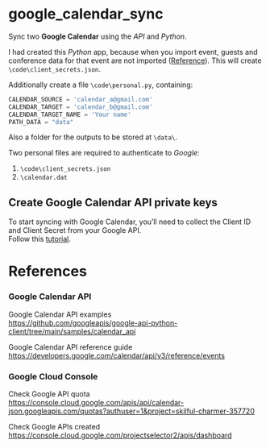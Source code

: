 # google_calendar_sync
Sync two **Google Calendar** using the *API* and *Python*.

I had created this *Python* app, because when you import event, guests and conference data for that event are not imported ([Reference](https://support.google.com/calendar/answer/37118)). This will create `\code\client_secrets.json`.

Additionally create a file `\code\personal.py`, containing:
```python
CALENDAR_SOURCE = 'calendar_a@gmail.com'
CALENDAR_TARGET = 'calendar_b@gmail.com'
CALENDAR_TARGET_NAME = 'Your name'
PATH_DATA = "data"
```

Also a folder for the outputs to be stored at `\data\`.

Two personal files are required to authenticate to *Google*:
1. `\code\client_secrets.json`
2. `\calendar.dat`

## Create Google Calendar API private keys
To start syncing with Google Calendar, you’ll need to collect the Client ID and Client Secret from your Google API.\
Follow this [tutorial](https://simplyscheduleappointments.com/guides/google-api-credentials/).

# References
### Google Calendar API
Google Calendar API examples\
https://github.com/googleapis/google-api-python-client/tree/main/samples/calendar_api

Google Calendar API reference guide\
https://developers.google.com/calendar/api/v3/reference/events

### Google Cloud Console
Check Google API quota\
https://console.cloud.google.com/apis/api/calendar-json.googleapis.com/quotas?authuser=1&project=skilful-charmer-357720

Check Google APIs created\
https://console.cloud.google.com/projectselector2/apis/dashboard

